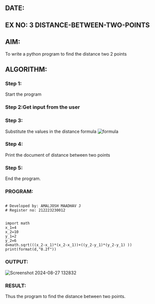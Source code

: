 ## DATE:

## EX NO: 3 DISTANCE-BETWEEN-TWO-POINTS

## AIM:
To write a python program to find the distance two 2 points
## ALGORITHM:
### Step 1: 

Start the program

### Step 2:Get input from the user

### Step 3: 

Substitute the values in the distance formula  ![formula](/formula.JPG)
### Step 4: 

Print the document of distance between two points

### Step 5: 

End the program.

### PROGRAM:
```

# Developed by: AMALJOSH MAADHAV J
# Register no: 212223230012


import math
x_1=4
x_2=10
y_1=2
y_2=6
d=math.sqrt(((x_2-x_1)*(x_2-x_1))+((y_2-y_1)*(y_2-y_1) ))
print(format(d,"0.2f"))

```
  


### OUTPUT:
![Screenshot 2024-08-27 132832](https://github.com/user-attachments/assets/01c30c2d-8d25-43f6-9d78-b72fd0c5cb4b)


### RESULT:
Thus the program to find the distance between two points.
